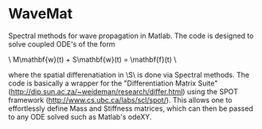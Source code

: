 WaveMat
=======

Spectral methods for wave propagation in Matlab. The code is designed to 
solve coupled ODE's of the form

\ M\mathbf{w}(t) + S\mathbf{w}(t) = \mathbf{f}(t) \

where the spatial differenatiation in \S\ is done via Spectral methods. The code is basically a wrapper
for the "Differentiation Matrix Suite" (http://dip.sun.ac.za/~weideman/research/differ.html) using 
the SPOT framework (http://www.cs.ubc.ca/labs/scl/spot/). This allows one to effortlessly define
Mass and Stiffness matrices, which can then be passed to any ODE solved such as Matlab's odeXY.
